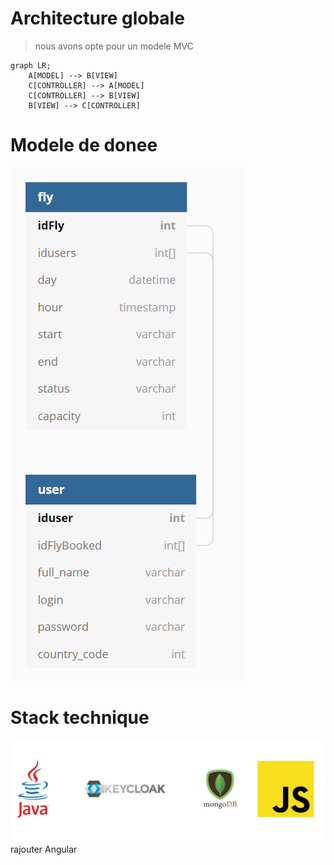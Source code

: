 # Architecture globale

> nous avons opte pour un modele MVC

```mermaid
graph LR;
    A[MODEL] --> B[VIEW]
    C[CONTROLLER] --> A[MODEL]
    C[CONTROLLER] --> B[VIEW]
    B[VIEW] --> C[CONTROLLER]    
```

# Modele de donee



![image](../../../image.png)



# Stack technique

![image_1](../../../image_1.png)
rajouter Angular